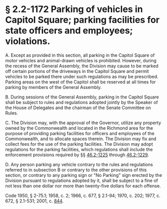 # § 2.2-1172 Parking of vehicles in Capitol Square; parking facilities for state officers and employees; violations.

<p>A. Except as provided in this section, all parking in the Capitol Square of motor vehicles and animal-drawn vehicles is prohibited. However, during the recess of the General Assembly, the Division may cause to be marked off certain portions of the driveways in the Capitol Square and permit vehicles to be parked there under such regulations as may be prescribed. Parking areas on the west of the Capitol shall be reserved at all times for parking by members of the General Assembly.</p><p>B. During sessions of the General Assembly, parking in the Capitol Square shall be subject to rules and regulations adopted jointly by the Speaker of the House of Delegates and the chairman of the Senate Committee on Rules.</p><p>C. The Division may, with the approval of the Governor, utilize any property owned by the Commonwealth and located in the Richmond area for the purpose of providing parking facilities for officers and employees of the Commonwealth, and to allocate spaces therein. The Division may fix and collect fees for the use of the parking facilities. The Division may adopt regulations for the parking facilities, which regulations shall include the enforcement provisions required by §§ <a href='http://law.lis.virginia.gov/vacode/46.2-1225/'>46.2-1225</a> through <a href='http://law.lis.virginia.gov/vacode/46.2-1229/'>46.2-1229</a>.</p><p>D. Any person parking any vehicle contrary to the rules and regulations referred to in subsection B or contrary to the other provisions of this section, or contrary to any parking sign or "No Parking" sign erected by the Division pursuant to regulations adopted by it, shall be subject to a fine of not less than one dollar nor more than twenty-five dollars for each offense.</p><p>Code 1950, § 2-75.1; 1958, c. 2; 1966, c. 677, § 2.1-94; 1970, c. 202; 1977, c. 672, § 2.1-531; 2001, c. <a href='http://lis.virginia.gov/cgi-bin/legp604.exe?011+ful+CHAP0844'>844</a>.</p>
